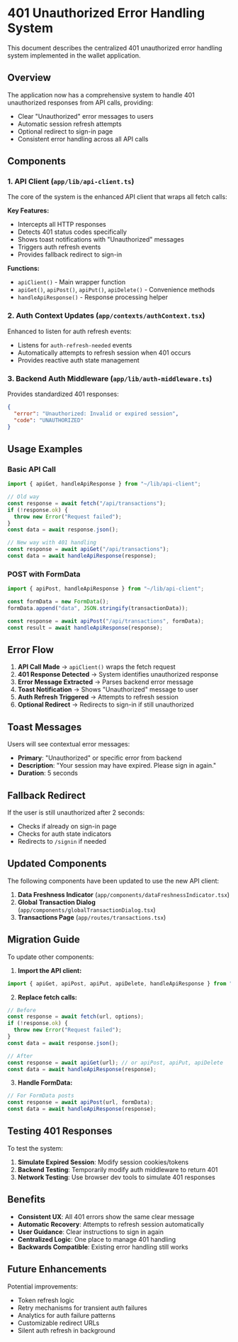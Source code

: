 # 401 Unauthorized Error Handling System

This document describes the centralized 401 unauthorized error handling system implemented in the wallet application.

## Overview

The application now has a comprehensive system to handle 401 unauthorized responses from API calls, providing:
- Clear "Unauthorized" error messages to users
- Automatic session refresh attempts
- Optional redirect to sign-in page
- Consistent error handling across all API calls

## Components

### 1. API Client (`app/lib/api-client.ts`)

The core of the system is the enhanced API client that wraps all fetch calls:

**Key Features:**
- Intercepts all HTTP responses
- Detects 401 status codes specifically
- Shows toast notifications with "Unauthorized" messages
- Triggers auth refresh events
- Provides fallback redirect to sign-in

**Functions:**
- `apiClient()` - Main wrapper function
- `apiGet()`, `apiPost()`, `apiPut()`, `apiDelete()` - Convenience methods
- `handleApiResponse()` - Response processing helper

### 2. Auth Context Updates (`app/contexts/authContext.tsx`)

Enhanced to listen for auth refresh events:
- Listens for `auth-refresh-needed` events
- Automatically attempts to refresh session when 401 occurs
- Provides reactive auth state management

### 3. Backend Auth Middleware (`app/lib/auth-middleware.ts`)

Provides standardized 401 responses:
```json
{
  "error": "Unauthorized: Invalid or expired session",
  "code": "UNAUTHORIZED"
}
```

## Usage Examples

### Basic API Call
```typescript
import { apiGet, handleApiResponse } from "~/lib/api-client";

// Old way
const response = await fetch("/api/transactions");
if (!response.ok) {
  throw new Error("Request failed");
}
const data = await response.json();

// New way with 401 handling
const response = await apiGet("/api/transactions");
const data = await handleApiResponse(response);
```

### POST with FormData
```typescript
import { apiPost, handleApiResponse } from "~/lib/api-client";

const formData = new FormData();
formData.append("data", JSON.stringify(transactionData));

const response = await apiPost("/api/transactions", formData);
const result = await handleApiResponse(response);
```

## Error Flow

1. **API Call Made** → `apiClient()` wraps the fetch request
2. **401 Response Detected** → System identifies unauthorized response
3. **Error Message Extracted** → Parses backend error message
4. **Toast Notification** → Shows "Unauthorized" message to user
5. **Auth Refresh Triggered** → Attempts to refresh session
6. **Optional Redirect** → Redirects to sign-in if still unauthorized

## Toast Messages

Users will see contextual error messages:
- **Primary**: "Unauthorized" or specific error from backend
- **Description**: "Your session may have expired. Please sign in again."
- **Duration**: 5 seconds

## Fallback Redirect

If the user is still unauthorized after 2 seconds:
- Checks if already on sign-in page
- Checks for auth state indicators
- Redirects to `/signin` if needed

## Updated Components

The following components have been updated to use the new API client:

1. **Data Freshness Indicator** (`app/components/dataFreshnessIndicator.tsx`)
2. **Global Transaction Dialog** (`app/components/globalTransactionDialog.tsx`)
3. **Transactions Page** (`app/routes/transactions.tsx`)

## Migration Guide

To update other components:

1. **Import the API client:**
```typescript
import { apiGet, apiPost, apiPut, apiDelete, handleApiResponse } from "~/lib/api-client";
```

2. **Replace fetch calls:**
```typescript
// Before
const response = await fetch(url, options);
if (!response.ok) {
  throw new Error("Request failed");
}
const data = await response.json();

// After
const response = await apiGet(url); // or apiPost, apiPut, apiDelete
const data = await handleApiResponse(response);
```

3. **Handle FormData:**
```typescript
// For FormData posts
const response = await apiPost(url, formData);
const data = await handleApiResponse(response);
```

## Testing 401 Responses

To test the system:

1. **Simulate Expired Session**: Modify session cookies/tokens
2. **Backend Testing**: Temporarily modify auth middleware to return 401
3. **Network Testing**: Use browser dev tools to simulate 401 responses

## Benefits

- **Consistent UX**: All 401 errors show the same clear message
- **Automatic Recovery**: Attempts to refresh session automatically
- **User Guidance**: Clear instructions to sign in again
- **Centralized Logic**: One place to manage 401 handling
- **Backwards Compatible**: Existing error handling still works

## Future Enhancements

Potential improvements:
- Token refresh logic
- Retry mechanisms for transient auth failures
- Analytics for auth failure patterns
- Customizable redirect URLs
- Silent auth refresh in background
